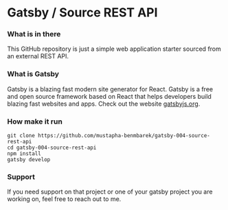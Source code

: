 # Gatsby / Source REST API


### What is in there
This GitHub repository is just a simple web application starter sourced from an external REST API.


### What is Gatsby
Gatsby is a blazing fast modern site generator for React. Gatsby is a free and open source framework based on React that helps developers build blazing fast websites and apps. Check out the website [gatsbyjs.org](https://gatsbyjs.org).


### How make it run
```
git clone https://github.com/mustapha-benmbarek/gatsby-004-source-rest-api
cd gatsby-004-source-rest-api
npm install 
gatsby develop
```

### Support
If you need support on that project or one of your gatsby project you are working on, feel free to reach out to me.
